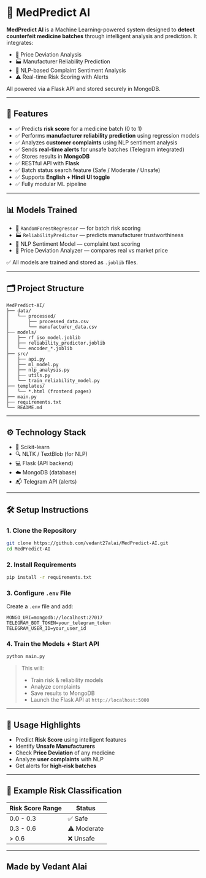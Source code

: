# 💊 MedPredict AI

**MedPredict AI** is a Machine Learning-powered system designed to **detect counterfeit medicine batches** through intelligent analysis and prediction. It integrates:

- 🧪 Price Deviation Analysis  
- 🏭 Manufacturer Reliability Prediction  
- 💬 NLP-based Complaint Sentiment Analysis  
- ⚠️ Real-time Risk Scoring with Alerts  

All powered via a Flask API and stored securely in MongoDB.

---

## 📌 Features

- ✅ Predicts **risk score** for a medicine batch (0 to 1)
- ✅ Performs **manufacturer reliability prediction** using regression models
- ✅ Analyzes **customer complaints** using NLP sentiment analysis
- ✅ Sends **real-time alerts** for unsafe batches (Telegram integrated)
- ✅ Stores results in **MongoDB**
- ✅ RESTful API with **Flask**
- ✅ Batch status search feature (Safe / Moderate / Unsafe)
- ✅ Supports **English + Hindi UI toggle**
- ✅ Fully modular ML pipeline

---

## 📊 Models Trained

- 🎯 `RandomForestRegressor` — for batch risk scoring  
- 🏭 `ReliabilityPredictor` — predicts manufacturer trustworthiness  
- 🧠 NLP Sentiment Model — complaint text scoring  
- 🧪 Price Deviation Analyzer — compares real vs market price  

✅ All models are trained and stored as `.joblib` files.

---

## 🗂️ Project Structure

```
MedPredict-AI/
├── data/
│   └── processed/
│       ├── processed_data.csv
│       └── manufacturer_data.csv
├── models/
│   ├── rf_iso_model.joblib
│   ├── reliability_predictor.joblib
│   └── encoder_*.joblib
├── src/
│   ├── api.py
│   ├── ml_model.py
│   ├── nlp_analysis.py
│   ├── utils.py
│   └── train_reliability_model.py
├── templates/
│   └── *.html (frontend pages)
├── main.py
├── requirements.txt
└── README.md
```

---

## ⚙️ Technology Stack

- 🧠 Scikit-learn
- 🔍 NLTK / TextBlob (for NLP)
- 💻 Flask (API backend)
- ☁️ MongoDB (database)
- 📬 Telegram API (alerts)

---

## 🛠️ Setup Instructions

### 1. Clone the Repository

```bash
git clone https://github.com/vedant27alai/MedPredict-AI.git
cd MedPredict-AI
```

### 2. Install Requirements

```bash
pip install -r requirements.txt
```

### 3. Configure `.env` File

Create a `.env` file and add:

```env
MONGO_URI=mongodb://localhost:27017
TELEGRAM_BOT_TOKEN=your_telegram_token
TELEGRAM_USER_ID=your_user_id
```

### 4. Train the Models + Start API

```bash
python main.py
```

> This will:
> - Train risk & reliability models
> - Analyze complaints
> - Save results to MongoDB
> - Launch the Flask API at `http://localhost:5000`

---

## 🔎 Usage Highlights

- Predict **Risk Score** using intelligent features
- Identify **Unsafe Manufacturers**
- Check **Price Deviation** of any medicine
- Analyze **user complaints** with NLP
- Get alerts for **high-risk batches**

---

## 🧪 Example Risk Classification

| Risk Score Range | Status     |
|------------------|------------|
| 0.0 - 0.3        | ✅ Safe     |
| 0.3 - 0.6        | ⚠️ Moderate |
| > 0.6            | ❌ Unsafe   |

---

## Made by Vedant Alai  


